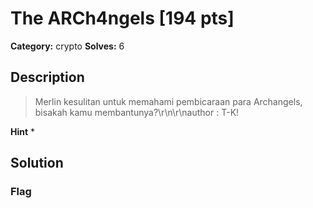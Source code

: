 # The ARCh4ngels [194 pts]

**Category:** crypto
**Solves:** 6

## Description
>Merlin kesulitan untuk memahami pembicaraan para Archangels, bisakah kamu membantunya?\r\n\r\nauthor : T-K!

**Hint**
* 

## Solution

### Flag

